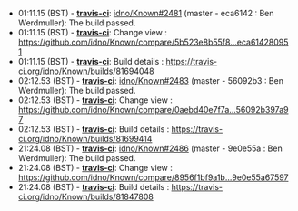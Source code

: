 * <a id="01:11.15">01:11.15 (BST)</a> - __[travis-ci](https://github.com/travis-ci)__: <a href="https://github.com/idno/Known/issues/2481">idno/Known#2481</a> (master - eca6142 : Ben Werdmuller): The build passed.
* <a id="01:11.15">01:11.15 (BST)</a> - __[travis-ci](https://github.com/travis-ci)__: Change view : https://github.com/idno/Known/compare/5b523e8b55f8...eca614280951
* <a id="01:11.15">01:11.15 (BST)</a> - __[travis-ci](https://github.com/travis-ci)__: Build details : https://travis-ci.org/idno/Known/builds/81694048
* <a id="02:12.53">02:12.53 (BST)</a> - __[travis-ci](https://github.com/travis-ci)__: <a href="https://github.com/idno/Known/issues/2483">idno/Known#2483</a> (master - 56092b3 : Ben Werdmuller): The build passed.
* <a id="02:12.53">02:12.53 (BST)</a> - __[travis-ci](https://github.com/travis-ci)__: Change view : https://github.com/idno/Known/compare/0aebd40e7f7a...56092b397a97
* <a id="02:12.53">02:12.53 (BST)</a> - __[travis-ci](https://github.com/travis-ci)__: Build details : https://travis-ci.org/idno/Known/builds/81699414
* <a id="21:24.08">21:24.08 (BST)</a> - __[travis-ci](https://github.com/travis-ci)__: <a href="https://github.com/idno/Known/issues/2486">idno/Known#2486</a> (master - 9e0e55a : Ben Werdmuller): The build passed.
* <a id="21:24.08">21:24.08 (BST)</a> - __[travis-ci](https://github.com/travis-ci)__: Change view : https://github.com/idno/Known/compare/8956f1bf9a1b...9e0e55a67597
* <a id="21:24.08">21:24.08 (BST)</a> - __[travis-ci](https://github.com/travis-ci)__: Build details : https://travis-ci.org/idno/Known/builds/81847808
